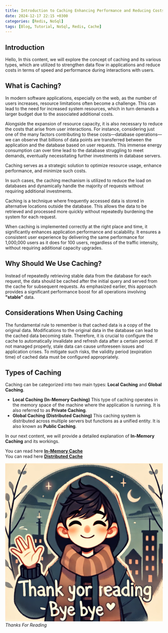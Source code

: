 ```yaml
---
title: Introduction to Caching Enhancing Performance and Reducing Costs
date: 2024-12-17 22:15 +0300
categories: [Redis, NoSql]
tags: [Blog, Tutorial, NoSql, Redis, Cache]
---
```


## Introduction
Hello,
In this content, we will explore the concept of caching and its various types, which are utilized to strengthen data flow in applications and reduce costs in terms of speed and performance during interactions with users.


## What is Caching?
In modern software applications, especially on the web, as the number of users increases, resource limitations often become a challenge. This can lead to the need for increased system resources, which in turn demands a larger budget due to the associated additional costs.

Alongside the expansion of resource capacity, it is also necessary to reduce the costs that arise from user interactions. For instance, considering just one of the many factors contributing to these costs—database operations—we can observe that billions of data points are transferred between the application and the database based on user requests. This immense energy consumption can over time lead to the database struggling to meet demands, eventually necessitating further investments in database servers.

Caching serves as a strategic solution to optimize resource usage, enhance performance, and minimize such costs.

In such cases, the caching mechanism is utilized to reduce the load on databases and dynamically handle the majority of requests without requiring additional investments.

Caching is a technique where frequently accessed data is stored in alternative locations outside the database. This allows the data to be retrieved and processed more quickly without repeatedly burdening the system for each request.

When caching is implemented correctly at the right place and time, it significantly enhances application performance and scalability. It ensures a consistent user experience by delivering the same performance for 1,000,000 users as it does for 100 users, regardless of the traffic intensity, without requiring additional capacity upgrades.

## Why Should We Use Caching?
Instead of repeatedly retrieving stable data from the database for each request, the data should be cached after the initial query and served from the cache for subsequent requests. As emphasized earlier, this approach provides a significant performance boost for all operations involving **"stable"** data.

## Considerations When Using Caching
The fundamental rule to remember is that cached data is a copy of the original data. Modifications to the original data in the database can lead to the cached data becoming stale. Therefore, it is crucial to configure the cache to automatically invalidate and refresh data after a certain period. If not managed properly, stale data can cause unforeseen issues and application crises. To mitigate such risks, the validity period (expiration time) of cached data must be configured appropriately.

## Types of Caching
Caching can be categorized into two main types: **Local Caching** and **Global Caching**.
* **Local Caching (In-Memory Caching)**
This type of caching operates in the memory space of the machine where the application is running. It is also referred to as **Private Caching**.
* **Global Caching (Distributed Caching)**
This caching system is distributed across multiple servers but functions as a unified entity. It is also known as **Public Caching**.

In our next content, we will provide a detailed explanation of **In-Memory Caching** and its workings.

You can read here **[In-Memory Cache](https://alparslanakbas.github.io/posts/what-is-in-memory-cache/)**
<br>
You can read here **[Distributed Cache](https://alparslanakbas.github.io/posts/what-is-distributed-cache/)**


![Desktop View](/assets/img/posts/thanks-for-reading.webp)
_Thanks For Reading_

